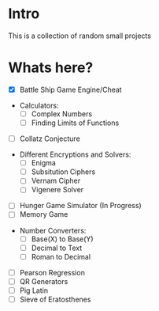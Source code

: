 # Intro
This is a collection of random small projects

# Whats here?
* [X] Battle Ship Game Engine/Cheat
* Calculators:
  * [ ] Complex Numbers
  * [ ] Finding Limits of Functions
* [ ] Collatz Conjecture
* Different Encryptions and Solvers:
  * [ ] Enigma
  * [ ] Subsitution Ciphers
  * [ ] Vernam Cipher
  * [ ] Vigenere Solver
* [ ] Hunger Game Simulator (In Progress)
* [ ] Memory Game
* Number Converters:
  * [ ] Base(X) to Base(Y)
  * [ ] Decimal to Text
  * [ ] Roman to Decimal
* [ ] Pearson Regression
* [ ] QR Generators
* [ ] Pig Latin
* [ ] Sieve of Eratosthenes

